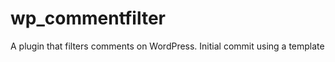wp_commentfilter
==================

A plugin that filters comments on WordPress. Initial commit using a template